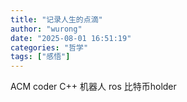 ```yaml
---
title: "记录人生的点滴"
author: "wurong"
date: "2025-08-01 16:51:19"
categories: "哲学"
tags: ["感悟"]
---
```


ACM
coder
C++
机器人
ros
比特币holder
